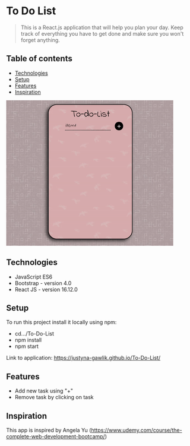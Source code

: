 # To Do List

> This is a React.js application that will help you plan your day. Keep track of everything you have to get done and make sure you won't forget anything.

## Table of contents

- [Technologies](#technologies)
- [Setup](#setup)
- [Features](#features)
- [Inspiration](#inspiration)

![](todo.gif)

## Technologies

- JavaScript ES6
- Bootstrap - version 4.0
- React JS - version 16.12.0

## Setup

To run this project install it locally using npm:

- cd.../To-Do-List
- npm install
- npm start

Link to application: https://justyna-gawlik.github.io/To-Do-List/

## Features

- Add new task using "+"
- Remove task by clicking on task

## Inspiration

This app is inspired by Angela Yu (https://www.udemy.com/course/the-complete-web-development-bootcamp/)
